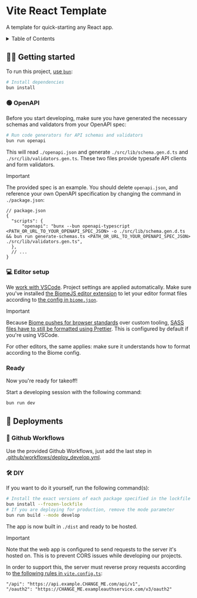 # Vite React Template

A template for quick-starting any React app.

<details>
<summary>Table of Contents</summary>

- [Vite React Template](#vite-react-template)
  - [🏃‍♂️ Getting started](#️-getting-started)
    - [🟢 OpenAPI](#-openapi)
  - [🚀 Deployments](#-deployments)
    - [🔁 Github Workflows](#-github-workflows)
    - [🛠️ DIY](#️-diy)

</details>

## 🏃‍♂️ Getting started

To run this project, [use `bun`](https://bun.sh/):

```sh
# Install dependencies
bun install
```

### 🟢 OpenAPI

Before you start developing, make sure you have generated the necessary schemas and validators from your OpenAPI spec:

```sh
# Run code generators for API schemas and validators
bun run openapi
```

This will read `./openapi.json` and generate `./src/lib/schema.gen.d.ts` and `./src/lib/validators.gen.ts`. These two files provide typesafe API clients and form validators.

> [!IMPORTANT]
> The provided spec is an example. You should delete `openapi.json`, and reference your own OpenAPI specification by changing the command in `./package.json`:
> ```jsonc
> // package.json
> {
> 	"scripts": {
> 		"openapi": "bunx --bun openapi-typescript <PATH_OR_URL_TO_YOUR_OPENAPI_SPEC_JSON> -o ./src/lib/schema.gen.d.ts && bun run generate-schemas.ts <PATH_OR_URL_TO_YOUR_OPENAPI_SPEC_JSON> ./src/lib/validators.gen.ts",
> 	},
> 	// ...
> }

### 💻 Editor setup

We [work with VSCode](https://code.visualstudio.com/). Project settings are applied automatically. Make sure you've installed [the BiomeJS editor extension](https://marketplace.visualstudio.com/items?itemName=biomejs.biome) to let your editor format files according to [the config in `biome.json`](./biome.json).

> [!IMPORTANT]
> Because [Biome pushes for browser standards](https://github.com/biomejs/biome/issues/1285) over custom tooling, [SASS files have to still be formatted using Prettier](https://marketplace.visualstudio.com/items?itemName=esbenp.prettier-vscode). This is configured by default if you're using VSCode.

For other editors, the same applies: make sure it understands how to format according to the Biome config.

### Ready

Now you're ready for takeoff!

Start a developing session with the following command:

```sh
bun run dev
```

## 🚀 Deployments

### 🔁 Github Workflows

Use the provided Github Workflows, just add the last step in [.github/workflows/deploy_develop.yml](.github/workflows/deploy_develop.yml).

### 🛠️ DIY

If you want to do it yourself, run the following command(s):

```sh
# Install the exact versions of each package specified in the lockfile for reproducible installs.
bun install --frozen-lockfile
# If you are deploying for production, remove the mode parameter
bun run build --mode develop
```

The app is now built in `./dist` and ready to be hosted.

> [!IMPORTANT]
> Note that the web app is configured to send requests to the server it's hosted on. This is to prevent CORS issues while developing our projects.
>
> In order to support this, the server must reverse proxy requests according to [the following rules in `vite.config.ts`](./vite.config.ts):
>
> ```
> "/api": "https://api.example.CHANGE_ME.com/api/v1",
> "/oauth2": "https://CHANGE_ME.exampleauthservice.com/v3/oauth2"
> ```
